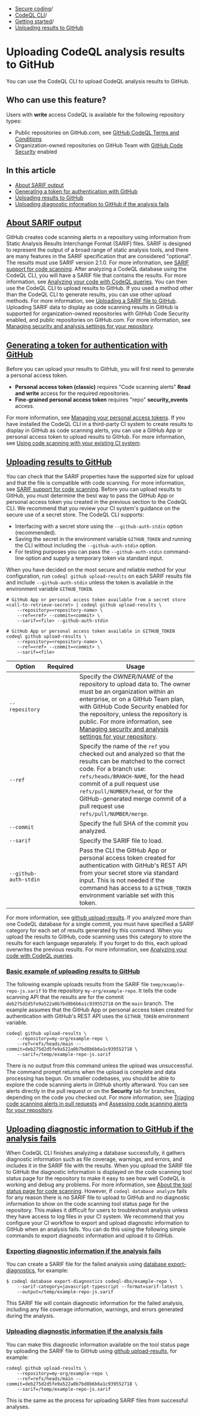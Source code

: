   * [Secure coding](https://docs.github.com/en/code-security "Secure coding")/
  * [CodeQL CLI](https://docs.github.com/en/code-security/codeql-cli "CodeQL CLI")/
  * [Getting started](https://docs.github.com/en/code-security/codeql-cli/getting-started-with-the-codeql-cli "Getting started")/
  * [Uploading results to GitHub](https://docs.github.com/en/code-security/codeql-cli/getting-started-with-the-codeql-cli/uploading-codeql-analysis-results-to-github "Uploading results to GitHub")


# Uploading CodeQL analysis results to GitHub
You can use the CodeQL CLI to upload CodeQL analysis results to GitHub.
## Who can use this feature?
Users with **write** access
CodeQL is available for the following repository types:
  * Public repositories on GitHub.com, see [GitHub CodeQL Terms and Conditions](https://github.com/github/codeql-cli-binaries/blob/main/LICENSE.md)
  * Organization-owned repositories on GitHub Team with [GitHub Code Security](https://docs.github.com/en/get-started/learning-about-github/about-github-advanced-security) enabled


## In this article
  * [About SARIF output](https://docs.github.com/en/code-security/codeql-cli/getting-started-with-the-codeql-cli/uploading-codeql-analysis-results-to-github#about-sarif-output)
  * [Generating a token for authentication with GitHub](https://docs.github.com/en/code-security/codeql-cli/getting-started-with-the-codeql-cli/uploading-codeql-analysis-results-to-github#generating-a-token-for-authentication-with-github)
  * [Uploading results to GitHub](https://docs.github.com/en/code-security/codeql-cli/getting-started-with-the-codeql-cli/uploading-codeql-analysis-results-to-github#uploading-results-to-github)
  * [Uploading diagnostic information to GitHub if the analysis fails](https://docs.github.com/en/code-security/codeql-cli/getting-started-with-the-codeql-cli/uploading-codeql-analysis-results-to-github#uploading-diagnostic-information-to-github-if-the-analysis-fails)


## [About SARIF output](https://docs.github.com/en/code-security/codeql-cli/getting-started-with-the-codeql-cli/uploading-codeql-analysis-results-to-github#about-sarif-output)
GitHub creates code scanning alerts in a repository using information from Static Analysis Results Interchange Format (SARIF) files. SARIF is designed to represent the output of a broad range of static analysis tools, and there are many features in the SARIF specification that are considered "optional". The results must use SARIF version 2.1.0. For more information, see [SARIF support for code scanning](https://docs.github.com/en/code-security/code-scanning/integrating-with-code-scanning/sarif-support-for-code-scanning).
After analyzing a CodeQL database using the CodeQL CLI, you will have a SARIF file that contains the results. For more information, see [Analyzing your code with CodeQL queries](https://docs.github.com/en/code-security/codeql-cli/getting-started-with-the-codeql-cli/analyzing-your-code-with-codeql-queries). You can then use the CodeQL CLI to upload results to GitHub.
If you used a method other than the CodeQL CLI to generate results, you can use other upload methods. For more information, see [Uploading a SARIF file to GitHub](https://docs.github.com/en/code-security/code-scanning/integrating-with-code-scanning/uploading-a-sarif-file-to-github).
Uploading SARIF data to display as code scanning results in GitHub is supported for organization-owned repositories with GitHub Code Security enabled, and public repositories on GitHub.com. For more information, see [Managing security and analysis settings for your repository](https://docs.github.com/en/repositories/managing-your-repositorys-settings-and-features/enabling-features-for-your-repository/managing-security-and-analysis-settings-for-your-repository).
## [Generating a token for authentication with GitHub](https://docs.github.com/en/code-security/codeql-cli/getting-started-with-the-codeql-cli/uploading-codeql-analysis-results-to-github#generating-a-token-for-authentication-with-github)
Before you can upload your results to GitHub, you will first need to generate a personal access token.
  * **Personal access token (classic)** requires "Code scanning alerts" **Read and write** access for the required repositories.
  * **Fine-grained personal access token** requires "repo" **security_events** access.


For more information, see [Managing your personal access tokens](https://docs.github.com/en/authentication/keeping-your-account-and-data-secure/creating-a-personal-access-token).
If you have installed the CodeQL CLI in a third-party CI system to create results to display in GitHub as code scanning alerts, you can use a GitHub App or personal access token to upload results to GitHub. For more information, see [Using code scanning with your existing CI system](https://docs.github.com/en/code-security/code-scanning/integrating-with-code-scanning/using-code-scanning-with-your-existing-ci-system#generating-a-token-for-authentication-with-github).
## [Uploading results to GitHub](https://docs.github.com/en/code-security/codeql-cli/getting-started-with-the-codeql-cli/uploading-codeql-analysis-results-to-github#uploading-results-to-github)
You can check that the SARIF properties have the supported size for upload and that the file is compatible with code scanning. For more information, see [SARIF support for code scanning](https://docs.github.com/en/code-security/code-scanning/integrating-with-code-scanning/sarif-support-for-code-scanning#validating-your-sarif-file).
Before you can upload results to GitHub, you must determine the best way to pass the GitHub App or personal access token you created in the previous section to the CodeQL CLI. We recommend that you review your CI system's guidance on the secure use of a secret store. The CodeQL CLI supports:
  * Interfacing with a secret store using the `--github-auth-stdin` option (recommended).
  * Saving the secret in the environment variable `GITHUB_TOKEN` and running the CLI without including the `--github-auth-stdin` option.
  * For testing purposes you can pass the `--github-auth-stdin` command-line option and supply a temporary token via standard input.


When you have decided on the most secure and reliable method for your configuration, run `codeql github upload-results` on each SARIF results file and include `--github-auth-stdin` unless the token is available in the environment variable `GITHUB_TOKEN`.
```
# GitHub App or personal access token available from a secret store
<call-to-retrieve-secret> | codeql github upload-results \
    --repository=<repository-name> \
    --ref=<ref> --commit=<commit> \
    --sarif=<file> --github-auth-stdin

# GitHub App or personal access token available in GITHUB_TOKEN
codeql github upload-results \
    --repository=<repository-name> \
    --ref=<ref> --commit=<commit> \
    --sarif=<file> 

```
Option | Required | Usage  
---|---|---  
`--repository` |  | Specify the _OWNER/NAME_ of the repository to upload data to. The owner must be an organization within an enterprise, or on a GitHub Team plan, with GitHub Code Security enabled for the repository, unless the repository is public. For more information, see [Managing security and analysis settings for your repository](https://docs.github.com/en/repositories/managing-your-repositorys-settings-and-features/enabling-features-for-your-repository/managing-security-and-analysis-settings-for-your-repository).  
`--ref` |  | Specify the name of the `ref` you checked out and analyzed so that the results can be matched to the correct code. For a branch use: `refs/heads/BRANCH-NAME`, for the head commit of a pull request use `refs/pull/NUMBER/head`, or for the GitHub-generated merge commit of a pull request use `refs/pull/NUMBER/merge`.  
`--commit` |  | Specify the full SHA of the commit you analyzed.  
`--sarif` |  | Specify the SARIF file to load.  
`--github-auth-stdin` |  | Pass the CLI the GitHub App or personal access token created for authentication with GitHub's REST API from your secret store via standard input. This is not needed if the command has access to a `GITHUB_TOKEN` environment variable set with this token.  
For more information, see [github upload-results](https://docs.github.com/en/code-security/codeql-cli/codeql-cli-manual/github-upload-results).
If you analyzed more than one CodeQL database for a single commit, you must have specified a SARIF category for each set of results generated by this command. When you upload the results to GitHub, code scanning uses this category to store the results for each language separately. If you forget to do this, each upload overwrites the previous results. For more information, see [Analyzing your code with CodeQL queries](https://docs.github.com/en/code-security/codeql-cli/getting-started-with-the-codeql-cli/analyzing-your-code-with-codeql-queries#running-codeql-database-analyze).
### [Basic example of uploading results to GitHub](https://docs.github.com/en/code-security/codeql-cli/getting-started-with-the-codeql-cli/uploading-codeql-analysis-results-to-github#basic-example-of-uploading-results-to-github)
The following example uploads results from the SARIF file `temp/example-repo-js.sarif` to the repository `my-org/example-repo`. It tells the code scanning API that the results are for the commit `deb275d2d5fe9a522a0b7bd8b6b6a1c939552718` on the `main` branch. The example assumes that the GitHub App or personal access token created for authentication with GitHub's REST API uses the `GITHUB_TOKEN` environment variable.
```
codeql github upload-results \
    --repository=my-org/example-repo \
    --ref=refs/heads/main --commit=deb275d2d5fe9a522a0b7bd8b6b6a1c939552718 \
    --sarif=/temp/example-repo-js.sarif 

```

There is no output from this command unless the upload was unsuccessful. The command prompt returns when the upload is complete and data processing has begun. On smaller codebases, you should be able to explore the code scanning alerts in GitHub shortly afterward. You can see alerts directly in the pull request or on the **Security** tab for branches, depending on the code you checked out. For more information, see [Triaging code scanning alerts in pull requests](https://docs.github.com/en/code-security/code-scanning/managing-code-scanning-alerts/triaging-code-scanning-alerts-in-pull-requests) and [Assessing code scanning alerts for your repository](https://docs.github.com/en/code-security/code-scanning/managing-code-scanning-alerts/assessing-code-scanning-alerts-for-your-repository).
## [Uploading diagnostic information to GitHub if the analysis fails](https://docs.github.com/en/code-security/codeql-cli/getting-started-with-the-codeql-cli/uploading-codeql-analysis-results-to-github#uploading-diagnostic-information-to-github-if-the-analysis-fails)
When CodeQL CLI finishes analyzing a database successfully, it gathers diagnostic information such as file coverage, warnings, and errors, and includes it in the SARIF file with the results. When you upload the SARIF file to GitHub the diagnostic information is displayed on the code scanning tool status page for the repository to make it easy to see how well CodeQL is working and debug any problems. For more information, see [About the tool status page for code scanning](https://docs.github.com/en/code-security/code-scanning/managing-your-code-scanning-configuration/about-the-tool-status-page).
However, if `codeql database analyze` fails for any reason there is no SARIF file to upload to GitHub and no diagnostic information to show on the code scanning tool status page for the repository. This makes it difficult for users to troubleshoot analysis unless they have access to log files in your CI system.
We recommend that you configure your CI workflow to export and upload diagnostic information to GitHub when an analysis fails. You can do this using the following simple commands to export diagnostic information and upload it to GitHub.
### [Exporting diagnostic information if the analysis fails](https://docs.github.com/en/code-security/codeql-cli/getting-started-with-the-codeql-cli/uploading-codeql-analysis-results-to-github#exporting-diagnostic-information-if-the-analysis-fails)
You can create a SARIF file for the failed analysis using [database export-diagnostics](https://docs.github.com/en/code-security/codeql-cli/codeql-cli-manual/database-export-diagnostics), for example:
```
$ codeql database export-diagnostics codeql-dbs/example-repo \
    --sarif-category=javascript-typescript --format=sarif-latest \
    --output=/temp/example-repo-js.sarif

```

This SARIF file will contain diagnostic information for the failed analysis, including any file coverage information, warnings, and errors generated during the analysis.
### [Uploading diagnostic information if the analysis fails](https://docs.github.com/en/code-security/codeql-cli/getting-started-with-the-codeql-cli/uploading-codeql-analysis-results-to-github#uploading-diagnostic-information-if-the-analysis-fails)
You can make this diagnostic information available on the tool status page by uploading the SARIF file to GitHub using [github upload-results](https://docs.github.com/en/code-security/codeql-cli/codeql-cli-manual/github-upload-results), for example:
```
codeql github upload-results \
    --repository=my-org/example-repo \
    --ref=refs/heads/main --commit=deb275d2d5fe9a522a0b7bd8b6b6a1c939552718 \
    --sarif=/temp/example-repo-js.sarif 

```

This is the same as the process for uploading SARIF files from successful analyses.

